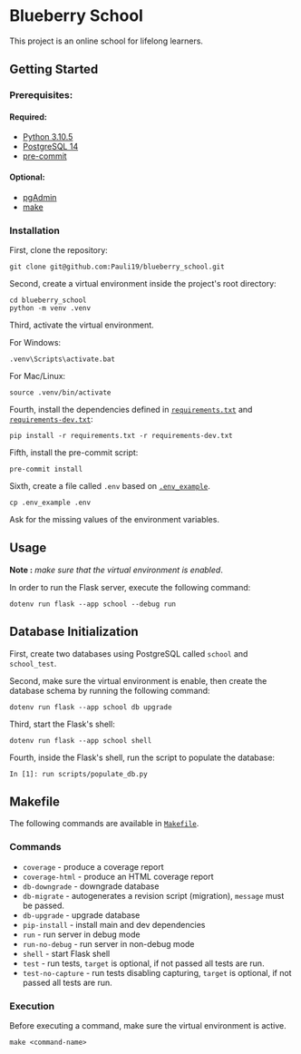 # Blueberry School

This project is an online school for lifelong learners.

## Getting Started

### Prerequisites:

#### Required:

- [Python 3.10.5](https://www.python.org/downloads/)
- [PostgreSQL 14](https://www.postgresql.org/download/)
- [pre-commit](https://pre-commit.com/)

#### Optional:

- [pgAdmin](https://www.pgadmin.org/download/)
- [make](https://www.gnu.org/software/make/)

### Installation

First, clone the repository:

```
git clone git@github.com:Pauli19/blueberry_school.git
```

Second, create a virtual environment inside the project's root directory:

```
cd blueberry_school
python -m venv .venv
```
Third, activate the virtual environment.

For Windows:

```
.venv\Scripts\activate.bat
```

For Mac/Linux:

```
source .venv/bin/activate
```

Fourth, install the dependencies defined in [`requirements.txt`](./requirements.txt) and [`requirements-dev.txt`](./requirements-dev.txt):

```
pip install -r requirements.txt -r requirements-dev.txt
```

Fifth, install the pre-commit script:

```
pre-commit install
```

Sixth, create a file called `.env` based on [`.env_example`](./.env_example).

```
cp .env_example .env
```

Ask for the missing values of the environment variables.

## Usage

**Note :** _make sure that the virtual environment is enabled_.

In order to run the Flask server, execute the following command:

```
dotenv run flask --app school --debug run
```

## Database Initialization

First, create two databases using PostgreSQL called `school` and `school_test`.

Second, make sure the virtual environment is enable, then create the database
schema by running the following command:

```
dotenv run flask --app school db upgrade
```

Third, start the Flask's shell:

```
dotenv run flask --app school shell
```

Fourth, inside the Flask's shell, run the script to populate the database:

```
In [1]: run scripts/populate_db.py
```


## Makefile

The following commands are available in [`Makefile`](./Makefile).

### Commands

* `coverage` - produce a coverage report
* `coverage-html` - produce an HTML coverage report
* `db-downgrade` - downgrade database
* `db-migrate` - autogenerates a revision script (migration), `message` must be passed.
* `db-upgrade` - upgrade database
* `pip-install` - install main and dev dependencies
* `run` - run server in debug mode
* `run-no-debug` - run server in non-debug mode
* `shell` - start Flask shell
* `test` - run tests, `target` is optional, if not passed all tests are run.
* `test-no-capture` - run tests disabling capturing, `target` is optional, if not passed all tests are run.

### Execution

Before executing a command, make sure the virtual environment is active.

```
make <command-name>
```
